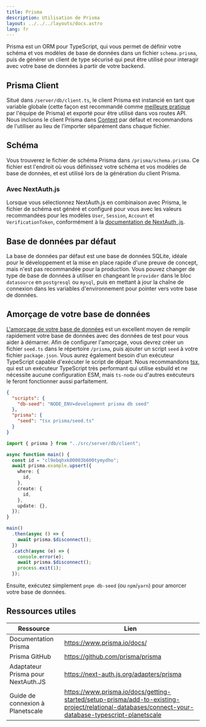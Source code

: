 ```yaml
---
title: Prisma
description: Utilisation de Prisma
layout: ../../../layouts/docs.astro
lang: fr
---
```


Prisma est un ORM pour TypeScript, qui vous permet de définir votre schéma et vos modèles de base de données dans un fichier `schema.prisma`, puis de générer un client de type sécurisé qui peut être utilisé pour interagir avec votre base de données à partir de votre backend.

## Prisma Client

Situé dans `/server/db/client.ts`, le client Prisma est instancié en tant que variable globale (cette façon est recommandé comme [meilleure pratique](https://www.prisma.io/docs/guides/database/troubleshooting-orm/help-articles/nextjs-prisma-client-dev-practices#problem) par l'équipe de Prisma) et exporté pour être utilisé dans vos routes API. Nous incluons le client Prisma dans [Context](/en/usage/trpc#-servertrpccontextts) par défaut et recommandons de l'utiliser au lieu de l'importer séparément dans chaque fichier.

## Schéma

Vous trouverez le fichier de schéma Prisma dans `/prisma/schema.prisma`. Ce fichier est l'endroit où vous définissez votre schéma et vos modèles de base de données, et est utilisé lors de la génération du client Prisma.

### Avec NextAuth.js

Lorsque vous sélectionnez NextAuth.js en combinaison avec Prisma, le fichier de schéma est généré et configuré pour vous avec les valeurs recommandées pour les modèles `User`, `Session`, `Account` et `VerificationToken`, conformément à la [documentation de NextAuth .js](https://next-auth.js.org/adapters/prisma).

## Base de données par défaut

La base de données par défaut est une base de données SQLite, idéale pour le développement et la mise en place rapide d'une preuve de concept, mais n'est pas recommandée pour la production. Vous pouvez changer de type de base de données à utiliser en changeant le `provider` dans le bloc `datasource` en `postgresql` ou `mysql`, puis en mettant à jour la chaîne de connexion dans les variables d'environnement pour pointer vers votre base de données.

## Amorçage de votre base de données

[L'amorçage de votre base de données](https://www.prisma.io/docs/guides/database/seed-database) est un excellent moyen de remplir rapidement votre base de données avec des données de test pour vous aider à démarrer. Afin de configurer l'amorçage, vous devrez créer un fichier `seed.ts` dans le répertoire `/prisma`, puis ajouter un script `seed` à votre fichier `package.json`. Vous aurez également besoin d'un exécuteur TypeScript capable d'exécuter le script de départ. Nous recommandons [tsx](https://github.com/esbuild-kit/tsx), qui est un exécuteur TypeScript très performant qui utilise esbuild et ne nécessite aucune configuration ESM, mais `ts-node` ou d'autres exécuteurs le feront fonctionner aussi parfaitement.

```jsonc:package.json
{
  "scripts": {
    "db-seed": "NODE_ENV=development prisma db seed"
  },
  "prisma": {
    "seed": "tsx prisma/seed.ts"
  }
}
```

```ts:prisma/seed.ts
import { prisma } from "../src/server/db/client";

async function main() {
  const id = "cl9ebqhxk00003b600tymydho";
  await prisma.example.upsert({
    where: {
      id,
    },
    create: {
      id,
    },
    update: {},
  });
}

main()
  .then(async () => {
    await prisma.$disconnect();
  })
  .catch(async (e) => {
    console.error(e);
    await prisma.$disconnect();
    process.exit(1);
  });
```

Ensuite, exécutez simplement `pnpm db-seed` (ou `npm`/`yarn`) pour amorcer votre base de données.

## Ressources utiles

| Ressource                          | Lien                                                                                                                                              |
| ---------------------------------- | ------------------------------------------------------------------------------------------------------------------------------------------------- |
| Documentation Prisma               | https://www.prisma.io/docs/                                                                                                                       |
| Prisma GitHub                      | https://github.com/prisma/prisma                                                                                                                  |
| Adaptateur Prisma pour NextAuth.JS | https://next-auth.js.org/adapters/prisma                                                                                                          |
| Guide de connexion à Planetscale   | https://www.prisma.io/docs/getting-started/setup-prisma/add-to-existing-project/relational-databases/connect-your-database-typescript-planetscale |
